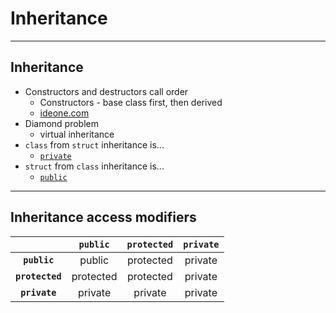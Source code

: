 <!-- .slide: data-background="#111111" -->

# Inheritance

___

## Inheritance

* <!-- .element: class="fragment fade-in" --> Constructors and destructors call order
  * <!-- .element: class="fragment fade-in" --> Constructors - base class first, then derived
  * <!-- .element: class="fragment fade-in" --> <a href="https://ideone.com/Kgb46n">ideone.com</a>
* <!-- .element: class="fragment fade-in" --> Diamond problem
  * <!-- .element: class="fragment fade-in" --> virtual inheritance
* <!-- .element: class="fragment fade-in" --> <code>class</code> from <code>struct</code> inheritance is...
  * <!-- .element: class="fragment fade-in" --> <a href="https://ideone.com/Rdd6Uf"><code>private</code></a>
* <!-- .element: class="fragment fade-in" --> <code>struct</code> from <code>class</code> inheritance is...
  * <!-- .element: class="fragment fade-in" --> <a href="https://ideone.com/x46OvN"><code>public</code></a>

___

## Inheritance access modifiers

|                            |                    <code>public</code>                    |                  <code>protected</code>                   |                  <code>private</code>                   |
| :------------------------: | :-------------------------------------------------------: | :-------------------------------------------------------: | :-----------------------------------------------------: |
|  **<code>public</code>**   | public   <!-- .element style="background-color: #0a0;"--> | protected<!-- .element style="background-color: #da0;"--> | private<!-- .element style="background-color: #a00;"--> |
| **<code>protected</code>** | protected<!-- .element style="background-color: #da0;"--> | protected<!-- .element style="background-color: #da0;"--> | private<!-- .element style="background-color: #a00;"--> |
|  **<code>private</code>**  | private  <!-- .element style="background-color: #a00;"--> | private  <!-- .element style="background-color: #a00;"--> | private<!-- .element style="background-color: #a00;"--> |
